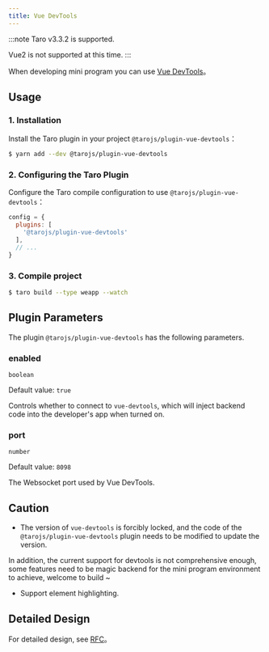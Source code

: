 ```yaml
---
title: Vue DevTools
---
```


:::note
Taro v3.3.2 is supported.

Vue2 is not supported at this time.
:::

When developing mini program you can use [Vue DevTools](https://devtools.vuejs.org/guide/installation.html)。

## Usage

### 1. Installation

Install the Taro plugin in your project `@tarojs/plugin-vue-devtools`：

```sh
$ yarn add --dev @tarojs/plugin-vue-devtools
```

### 2. Configuring the Taro Plugin

Configure the Taro compile configuration to use `@tarojs/plugin-vue-devtools`：

```js title="config/dev.js"
config = {
  plugins: [
    '@tarojs/plugin-vue-devtools'
  ],
  // ...
}
```

### 3. Compile project

```sh
$ taro build --type weapp --watch
```

## Plugin Parameters

The plugin `@tarojs/plugin-vue-devtools` has the following parameters.

### enabled

`boolean`

Default value: `true`

Controls whether to connect to `vue-devtools`, which will inject backend code into the developer's app when turned on.

### port

`number`

Default value: `8098`

The Websocket port used by Vue DevTools.

## Caution

- The version of `vue-devtools` is forcibly locked, and the code of the `@tarojs/plugin-vue-devtools` plugin needs to be modified to update the version.

In addition, the current support for devtools is not comprehensive enough, some features need to be magic backend for the mini program environment to achieve, welcome to build ~

- Support element highlighting.

## Detailed Design

For detailed design, see [RFC](https://github.com/NervJS/taro-rfcs/blob/master/rfcs/0006-vue-devtools.md)。
